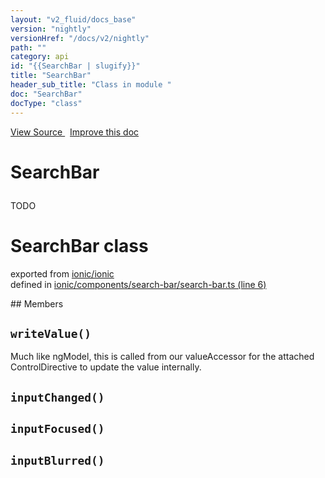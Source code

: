 ```yaml
---
layout: "v2_fluid/docs_base"
version: "nightly"
versionHref: "/docs/v2/nightly"
path: ""
category: api
id: "{{SearchBar | slugify}}"
title: "SearchBar"
header_sub_title: "Class in module "
doc: "SearchBar"
docType: "class"
---
```



<div class="improve-docs">
  <a href='http://github.com/driftyco/ionic2/tree/master/ionic/components/search-bar/search-bar.ts#L5'>
    View Source
  </a>
  &nbsp;
  <a href='http://github.com/driftyco/ionic2/edit/master/ionic/components/search-bar/search-bar.ts#L5'>
    Improve this doc
  </a>
</div>




<h1 class="api-title">

  SearchBar



</h1>





<p>TODO</p>


<h1 class="class export">SearchBar <span class="type">class</span></h1>
<p class="module">exported from <a href='undefined'>ionic/ionic</a><br/>
defined in <a href="https://github.com/driftyco/ionic2/tree/master/ionic/components/search-bar/search-bar.ts#L6-L72">ionic/components/search-bar/search-bar.ts (line 6)</a>
</p>
## Members

<div id="writeValue"></div>
<h2>
  <code>writeValue()</code>

</h2>

Much like ngModel, this is called from our valueAccessor for the attached
ControlDirective to update the value internally.











<div id="inputChanged"></div>
<h2>
  <code>inputChanged()</code>

</h2>












<div id="inputFocused"></div>
<h2>
  <code>inputFocused()</code>

</h2>












<div id="inputBlurred"></div>
<h2>
  <code>inputBlurred()</code>

</h2>













